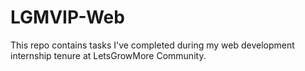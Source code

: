 # LGMVIP-Web
This repo contains tasks I've completed during my web development internship tenure at LetsGrowMore Community.
